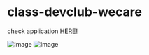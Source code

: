 # class-devclub-wecare
check application <a href="https://dev-pedrosv.github.io/class-devclub-wecare/">HERE!</a>

![image](https://user-images.githubusercontent.com/82785683/178627534-bafdc237-37bb-4304-b10d-a74c783d1659.png)
![image](https://user-images.githubusercontent.com/82785683/178627574-41f11ed5-a6fd-42c2-8a41-a32c1a49e21a.png)

